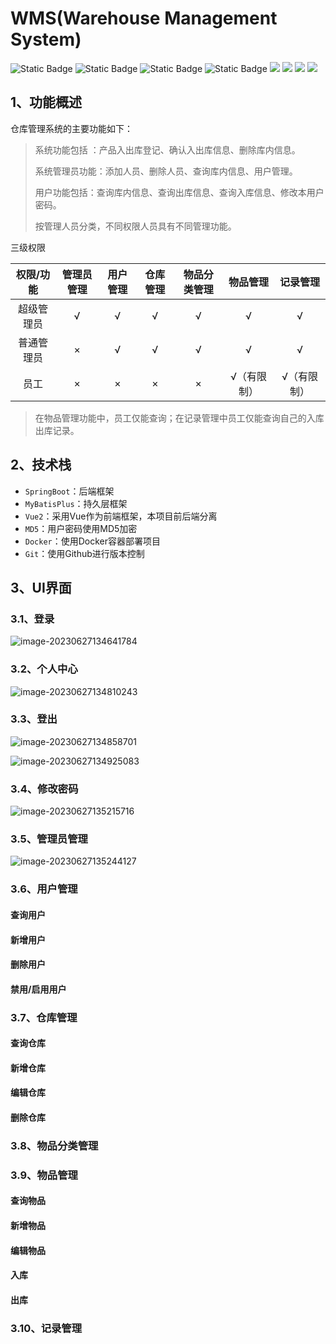 # WMS(Warehouse Management System)

![Static Badge](https://img.shields.io/badge/SpringBoot%20v2.7.5-%E5%90%8E%E7%AB%AF%E6%A1%86%E6%9E%B6-blue)
![Static Badge](https://img.shields.io/badge/MyBatisPlus%20v3.4.1-%E6%8C%81%E4%B9%85%E5%B1%82%E6%A1%86%E6%9E%B6-green)
![Static Badge](https://img.shields.io/badge/Vue2-%E5%89%8D%E7%AB%AF%E6%A1%86%E6%9E%B6-red)
![Static Badge](https://img.shields.io/badge/Docker-%E9%A1%B9%E7%9B%AE%E9%83%A8%E7%BD%B2-blue)
![](https://img.shields.io/badge/Git-%E7%89%88%E6%9C%AC%E6%8E%A7%E5%88%B6-orange)
![](https://img.shields.io/badge/maven-%E9%A1%B9%E7%9B%AE%E7%AE%A1%E7%90%86-yellowgreen)
![](https://img.shields.io/badge/MD5-%E7%94%A8%E6%88%B7%E9%9A%90%E7%A7%81%E4%BF%9D%E6%8A%A4-lightgrey)
![](https://img.shields.io/badge/JSON-%E6%95%B0%E6%8D%AE%E4%BA%A4%E4%BA%92-yellowgreen)
<br>

## 1、功能概述

仓库管理系统的主要功能如下：

> 系统功能包括 ：产品入出库登记、确认入出库信息、删除库内信息。
>
> 系统管理员功能：添加人员、删除人员、查询库内信息、用户管理。
>
> 用户功能包括：查询库内信息、查询出库信息、查询入库信息、修改本用户密码。
>
> 按管理人员分类，不同权限人员具有不同管理功能。

三级权限

| 权限/功能  | 管理员管理 | 用户管理 | 仓库管理 | 物品分类管理 |  物品管理   |  记录管理   |
| :--------: | :--------: | :------: | :------: | :----------: | :---------: | :---------: |
| 超级管理员 |     √      |    √     |    √     |      √       |      √      |      √      |
| 普通管理员 |     ×      |    √     |    √     |      √       |      √      |      √      |
|    员工    |     ×      |    ×     |    ×     |      ×       | √（有限制） | √（有限制） |

> 在物品管理功能中，员工仅能查询；在记录管理中员工仅能查询自己的入库出库记录。

## 2、技术栈

- `SpringBoot`：后端框架
- `MyBatisPlus`：持久层框架
- `Vue2`：采用Vue作为前端框架，本项目前后端分离
- `MD5`：用户密码使用MD5加密
- `Docker`：使用Docker容器部署项目
- `Git`：使用Github进行版本控制

## 3、UI界面

### 3.1、登录

![image-20230627134641784](D:\Project\Java_Project\FutureScience\WMS\README.assets\image-20230627134641784.png)

### 3.2、个人中心

![image-20230627134810243](D:\Project\Java_Project\FutureScience\WMS\README.assets\image-20230627134810243.png)

### 3.3、登出

![image-20230627134858701](D:\Project\Java_Project\FutureScience\WMS\README.assets\image-20230627134858701.png)

![image-20230627134925083](D:\Project\Java_Project\FutureScience\WMS\README.assets\image-20230627134925083.png)

### 3.4、修改密码

![image-20230627135215716](D:\Project\Java_Project\FutureScience\WMS\README.assets\image-20230627135215716.png)

### 3.5、管理员管理

![image-20230627135244127](D:\Project\Java_Project\FutureScience\WMS\README.assets\image-20230627135244127.png)

### 3.6、用户管理

#### 查询用户



#### 新增用户



#### 删除用户



#### 禁用/启用用户



### 3.7、仓库管理

#### 查询仓库



#### 新增仓库



#### 编辑仓库



#### 删除仓库



### 3.8、物品分类管理



### 3.9、物品管理

#### 查询物品



#### 新增物品



#### 编辑物品



#### 入库



#### 出库





### 3.10、记录管理



